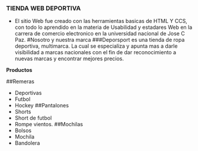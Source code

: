 ### TIENDA WEB DEPORTIVA
- El sitio Web fue creado con las herramientas basicas de HTML Y CCS, con todo lo aprendido en  la materia de Usabilidad y estadares Web en la carrera de comercio electronico en la universidad nacional de Jose C Paz.
#Nosotro y nuestra marca
###Deporsport es una tienda de ropa deportiva, multimarca. La cual se especializa y apunta mas a darle visibilidad a marcas nacionales con el fin de dar reconocimiento a nuevas marcas y encontrar mejores precios.


**Productos**

##Remeras 
- Deportivas
- Futbol
- Hockey
##Pantalones
- Shorts
-  Short de futbol
- Rompe vientos.
##Mochilas
- Bolsos
- Mochila
- Bandolera
